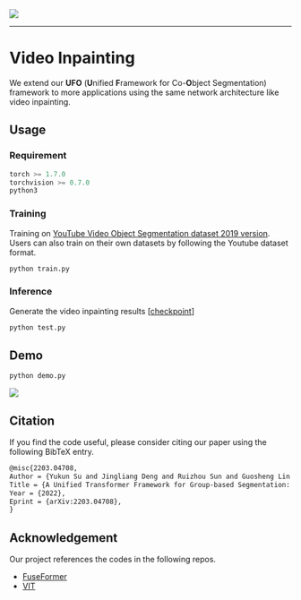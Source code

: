 <img src='source/UFO.png'>

--------------------------------------------------------------------------------

# Video Inpainting

We extend our <b>UFO</b> (<b>U</b>nified <b>F</b>ramework for Co-<b>O</b>bject Segmentation) framework to more applications using the same network architecture like video inpainting.

## Usage

### Requirement

```python
torch >= 1.7.0
torchvision >= 0.7.0
python3
```

### Training

Training on [YouTube Video Object Segmentation dataset 2019 version](https://youtube-vos.org/dataset/). Users can also train on their own datasets by following the Youtube dataset format.

```bash
python train.py
```

### Inference

Generate the video inpainting results [[checkpoint](https://drive.google.com/file/d/1gP6fsUCjzc3Q_i3zQroRMmSwYWM7aOLz/view?usp=sharing)]

```bash
python test.py 
```

## Demo

```bash
python demo.py
```

<img src='source/inpainting.gif'>

## Citation

If you find the code useful, please consider citing our paper using the following BibTeX entry.

```latex
@misc{2203.04708,
Author = {Yukun Su and Jingliang Deng and Ruizhou Sun and Guosheng Lin and Qingyao Wu},
Title = {A Unified Transformer Framework for Group-based Segmentation: Co-Segmentation, Co-Saliency Detection and Video Salient Object Detection},
Year = {2022},
Eprint = {arXiv:2203.04708},
}

```


## Acknowledgement

Our project references the codes in the following repos.

- [FuseFormer](https://github.com/ruiliu-ai/FuseFormer)
- [VIT](https://github.com/google-research/vision_transformer)



